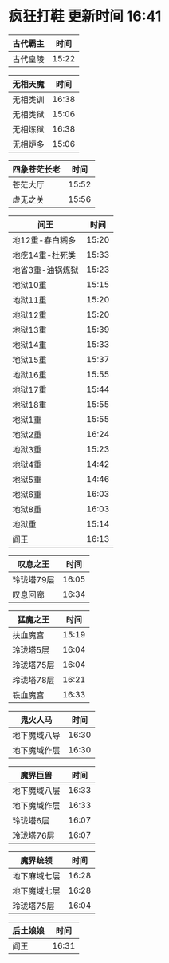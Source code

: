 # 疯狂打鞋 更新时间 16:41

| 古代霸主   | 时间    |
|--------|-------|
| 古代皇陵 | 15:22 |

| 无相天魔   | 时间    |
|--------|-------|
| 无相类训 | 16:38 |
| 无相类狱 | 15:06 |
| 无相炼狱 | 16:38 |
| 无相炉多 | 15:06 |

| 四象苍茫长老   | 时间    |
|--------|-------|
| 苍茫大厅 | 15:52 |
| 虚无之关 | 15:56 |

| 间王   | 时间    |
|--------|-------|
| 地12重-春白糊多 | 15:20 |
| 地疙14重-杜死类 | 15:33 |
| 地省3重-油锅炼狱 | 15:23 |
| 地狱10重 | 15:15 |
| 地狱11重 | 15:20 |
| 地狱12重 | 15:20 |
| 地狱13重 | 15:39 |
| 地狱14重 | 15:33 |
| 地狱15重 | 15:37 |
| 地狱16重 | 15:55 |
| 地狱17重 | 15:44 |
| 地狱18重 | 15:55 |
| 地狱1重 | 15:55 |
| 地狱2重 | 16:24 |
| 地狱3重 | 15:23 |
| 地狱4重 | 14:42 |
| 地狱5重 | 14:46 |
| 地狱6重 | 16:03 |
| 地狱8重 | 16:03 |
| 地狱重 | 15:14 |
| 阎王 | 16:13 |

| 叹息之王   | 时间    |
|--------|-------|
| 玲珑塔79层 | 16:05 |
| 叹息回廊 | 16:34 |

| 猛魔之王   | 时间    |
|--------|-------|
| 扶血魔宫 | 15:19 |
| 玲珑塔5层 | 16:04 |
| 玲珑塔75层 | 16:04 |
| 玲珑塔78层 | 16:21 |
| 铁血魔宫 | 16:33 |

| 鬼火人马   | 时间    |
|--------|-------|
| 地下魔域八导 | 16:30 |
| 地下魔域作层 | 16:30 |

| 魔界巨兽   | 时间    |
|--------|-------|
| 地下魔域八层 | 16:33 |
| 地下魔域作层 | 16:33 |
| 玲珑塔6层 | 16:07 |
| 玲珑塔76层 | 16:07 |

| 魔界统领   | 时间    |
|--------|-------|
| 地下麻域七层 | 16:28 |
| 地下魔域七层 | 16:28 |
| 玲珑塔75层 | 16:04 |

| 后土娘娘   | 时间    |
|--------|-------|
| 阎王 | 16:31 |